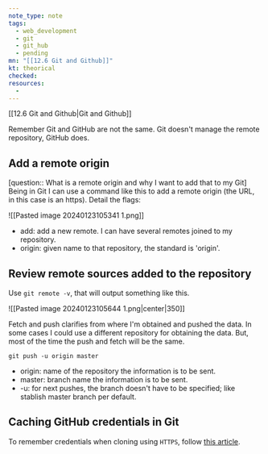 ```yaml
---
note_type: note
tags:
  - web_development
  - git
  - git_hub
  - pending
mn: "[[12.6 Git and Github]]"
kt: theorical
checked: 
resources:
  -
---
```

[[12.6 Git and Github|Git and Github]]

Remember Git and GitHub are not the same. Git doesn't manage the remote repository, GitHub does. 

## Add a remote origin
[question:: What is a remote origin and why I want to add that to my Git]
Being in Git I can use a command like this to add a remote origin (the URL, in this case is an https). Detail the flags:

![[Pasted image 20240123105341 1.png]]

- add: add a new remote. I can have several remotes joined to my repository.
- origin: given name to that repository, the standard is 'origin'. 

## Review remote sources added to the repository
Use `git remote -v`, that will output something like this.

![[Pasted image 20240123105644 1.png|center|350]]

Fetch and push clarifies from where I'm obtained and pushed the data. In some cases I could use a different repository for obtaining the data. But, most of the time the push and fetch will be the same. 

`git push -u origin master`
- origin: name of the repository the information is to be sent. 
- master: branch name the information is to be sent. 
- -u: for next pushes, the branch doesn't have to be specified; like stablish master branch per default. 
## Caching GitHub credentials in Git
To remember credentials when cloning using `HTTPS`, follow [this article](https://docs.github.com/en/get-started/getting-started-with-git/caching-your-github-credentials-in-git#platform-linux).